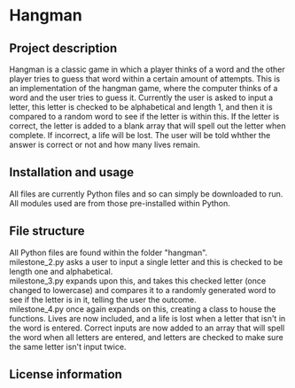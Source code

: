 # Hangman

## Project description
Hangman is a classic game in which a player thinks of a word and the other player tries to guess that word within a certain amount of attempts. 
This is an implementation of the hangman game, where the computer thinks of a word and the user tries to guess it.
Currently the user is asked to input a letter, this letter is checked to be alphabetical and length 1, and then it is compared to a random word to see if the letter is within this. If the letter is correct, the letter is added to a blank array that will spell out the letter when complete. If incorrect, a life will be lost. The user will be told whther the answer is correct or not and how many lives remain.

## Installation and usage
All files are currently Python files and so can simply be downloaded to run. All modules used are from those pre-installed within Python.

## File structure
All Python files are found within the folder "hangman".  
milestone_2.py asks a user to input a single letter and this is checked to be length one and alphabetical.  
milestone_3.py expands upon this, and takes this checked letter (once changed to lowercase) and compares it to a randomly generated word to see if the letter is in it, telling the user the outcome.  
milestone_4.py once again expands on this, creating a class to house the functions. Lives are now included, and a life is lost when a letter that isn't in the word is entered. Correct inputs are now added to an array that will spell the word when all letters are entered, and letters are checked to make sure the same letter isn't input twice.  

## License information
